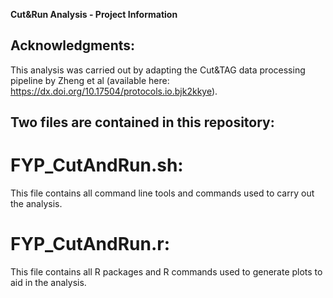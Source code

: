 **Cut&Run Analysis - Project Information** 

## Acknowledgments: 
This analysis was carried out by adapting the Cut&TAG data processing pipeline by Zheng et al (available here: https://dx.doi.org/10.17504/protocols.io.bjk2kkye). 

## Two files are contained in this repository:

  # FYP_CutAndRun.sh: 
This file contains all command line tools and commands used to carry out the analysis. 

  # FYP_CutAndRun.r:
This file contains all R packages and R commands used to generate plots to aid in the analysis.

